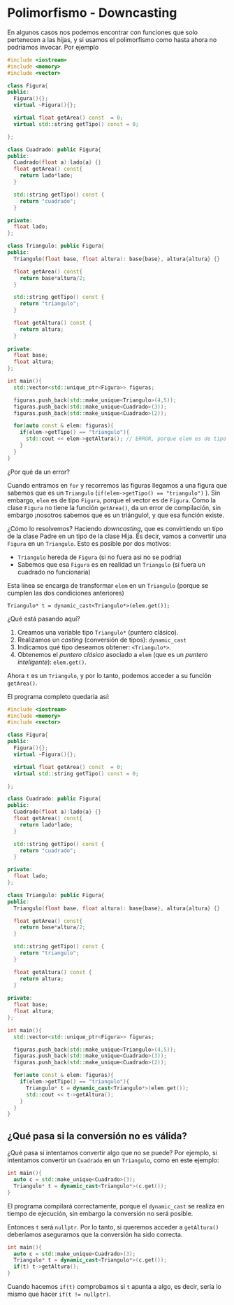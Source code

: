 # Polimorfismo - Downcasting

En algunos casos nos podemos encontrar con funciones que solo pertenecen a las hijas, y si usamos el polimorfismo como hasta ahora no podríamos invocar. Por ejemplo

```cpp
#include <iostream>
#include <memory>
#include <vector>

class Figura{
public:  
  Figura(){};
  virtual ~Figura(){};

  virtual float getArea() const  = 0;
  virtual std::string getTipo() const = 0;

};

class Cuadrado: public Figura{
public:
  Cuadrado(float a):lado{a} {}
  float getArea() const{
    return lado*lado;
  }

  std::string getTipo() const {
    return "cuadrado";
  }

private:
  float lado;
};

class Triangulo: public Figura{
public:
  Triangulo(float base, float altura): base{base}, altura{altura} {}

  float getArea() const{
    return base*altura/2;
  }

  std::string getTipo() const {
    return "triangulo";
  }

  float getAltura() const {
    return altura;
  }
  
private:
  float base;
  float altura;
};

int main(){
  std::vector<std::unique_ptr<Figura>> figuras;

  figuras.push_back(std::make_unique<Triangulo>(4,5));
  figuras.push_back(std::make_unique<Cuadrado>(3));
  figuras.push_back(std::make_unique<Cuadrado>(2));

  for(auto const & elem: figuras){
    if(elem->getTipo() == "triangulo"){
      std::cout << elem->getAltura(); // ERROR, porque elem es de tipo Figura, y Figura no tiene getAltura
    }
  }
}
```

¿Por qué da un error?

Cuando entramos en `for` y recorremos las figuras llegamos a una figura que sabemos que es un `Triangulo` (`if(elem->getTipo() == "triangulo")` ). Sin embargo, `elem` es de tipo `Figura`, porque el vector es de `Figura`. Como la clase `Figura` no tiene la función `getArea()`, da un error de compilación, sin embargo ¡nosotros sabemos que es un triángulo!, y que esa función existe.

¿Cómo lo resolvemos? Haciendo *downcasting*, que es convirtiendo un tipo de la clase Padre en un tipo de la clase Hija. Es decir, vamos a convertir una `Figura` en un `Triangulo`. Esto es posible por dos motivos:
 * `Triangulo` hereda de `Figura` (si no fuera asi no se podria)
 * Sabemos que esa `Figura` es en realidad un `Triangulo` (si fuera un cuadrado no funcionaría)

Esta línea se encarga de transformar `elem` en un `Triangulo` (porque se cumplen las dos condiciones anteriores)

`Triangulo* t = dynamic_cast<Triangulo*>(elem.get());`

¿Qué está pasando aquí?

1. Creamos una variable tipo `Triangulo*` (puntero clásico).
2. Realizamos un *casting* (conversión de tipos): `dynamic_cast`
3. Indicamos qué tipo deseamos obtener: `<Triangulo*>`.
4. Obtenemos el *puntero clásico* asociado a `elem` (que es un *puntero inteligente*): `elem.get()`.

Ahora `t` es un `Triangulo`, y por lo tanto, podemos acceder a su función `getArea()`.

El programa completo quedaria así: 

```cpp
#include <iostream>
#include <memory>
#include <vector>

class Figura{
public:  
  Figura(){};
  virtual ~Figura(){};

  virtual float getArea() const  = 0;
  virtual std::string getTipo() const = 0;

};

class Cuadrado: public Figura{
public:
  Cuadrado(float a):lado{a} {}
  float getArea() const{
    return lado*lado;
  }

  std::string getTipo() const {
    return "cuadrado";
  }

private:
  float lado;
};

class Triangulo: public Figura{
public:
  Triangulo(float base, float altura): base{base}, altura{altura} {}

  float getArea() const{
    return base*altura/2;
  }

  std::string getTipo() const {
    return "triangulo";
  }

  float getAltura() const {
    return altura;
  }
  
private:
  float base;
  float altura;
};

int main(){
  std::vector<std::unique_ptr<Figura>> figuras;

  figuras.push_back(std::make_unique<Triangulo>(4,5));
  figuras.push_back(std::make_unique<Cuadrado>(3));
  figuras.push_back(std::make_unique<Cuadrado>(2));

  for(auto const & elem: figuras){
    if(elem->getTipo() == "triangulo"){
      Triangulo* t = dynamic_cast<Triangulo*>(elem.get());
      std::cout << t->getAltura();
    }
  }
}
```

## ¿Qué pasa si la conversión no es válida?

¿Qué pasa si intentamos convertir algo que no se puede? Por ejemplo, si intentamos convertir un `Cuadrado` en un `Triangulo`, como en este ejemplo:

```cpp
int main(){
  auto c = std::make_unique<Cuadrado>(3);
  Triangulo* t = dynamic_cast<Triangulo*>(c.get());
}
```

El programa compilará correctamente, porque el `dynamic_cast` se realiza en tiempo de ejecución, sin embargo la conversión no será posible.

Entonces `t` será `nullptr`. Por lo tanto, si queremos acceder a `getAltura()` deberíamos asegurarnos que la conversión ha sido correcta.

```cpp
int main(){
  auto c = std::make_unique<Cuadrado>(3);
  Triangulo* t = dynamic_cast<Triangulo*>(c.get());
  if(t) t->getAltura();
}
```

Cuando hacemos `if(t)` comprobamos si `t` apunta a algo, es decir, sería lo mismo que hacer `if(t != nullptr)`.

